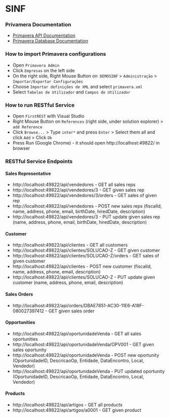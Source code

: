 ﻿# SINF

### Privamera Documentation

* [Primavera API Documentation](http://www.primaverabss.com/pkb/Homepage-Detalhes_Artigo2.aspx?SourceID=2d3b2a63-e518-458c-846d-9254cae91bbe&Level=3&ParentCat=d08ca5de-6975-4a3b-b1e9-072a3fe5f114&CatPath=L900%40ERP900%40d08ca5de-6975-4a3b-b1e9-072a3fe5f114&ItemKey=c9c925d3-d716-415a-8edc-fe5a2a036010)
* [Primavera Database Documentation](http://www.primaverabss.com/pkb/Homepage-Detalhes%20Categoria.aspx?SourceID=c2d14572-bdba-4a38-af6b-36b1ac4f8bc9&Level=3&ParentCat=TBL&CatPath=139b7747-6fcc-11de-9abd-00155d06082b%40c17dd489-af4c-11e3-a101-00155d0ece6a@TBL&ParentCategoryDescription=TBL)


### How to import Primavera configurations

* Open ``Primavera Admin``
* Click ``Empresas`` on the left side
* On the right side, Right Mouse Button on`` DEMOSINF`` > ``Administração`` > ``Importar/Exportar Configurações``
* Choose ``Importar definições de XML`` and select ``primavera.xml``
* Select ``Tabelas de Utilizador`` and ``Campos de Utilizador``

### How to run RESTful Service

* Open ``FirstREST`` with Visual Studio
* Right Mouse Button on ``References`` (right side, under solution explorer) > ``add Reference``
* Click ``Browse...`` > Type ``inter*`` and press ``Enter`` > Select them all and click ``Add`` > Click ``Ok``
* Press Run (Google Chrome) - it should open http://localhost:49822/ in browser


### RESTful Service Endpoints

#### Sales Representative

* http://localhost:49822/api/vendedores - GET all sales reps
* http://localhost:49822/api/vendedores/3 - GET given sales rep
* http://localhost:49822/api/vendedores/3/orders - GET sales of given rep
* http://localhost:49822/api/vendedores - POST new sales reps (fiscalId, name, address, phone, email, birthDate, hiredDate, description)
* http://localhost:49822/api/vendedores/3 - PUT update given sales rep (name, address, phone, email, birthDate, hiredDate, description)

#### Customer

* http://localhost:49822/api/clientes - GET all customers
* http://localhost:49822/api/clientes/SOLUCAO-Z - GET given customer
* http://localhost:49822/api/clientes/SOLUCAO-Z/orders - GET sales of given customer
* http://localhost:49822/api/clientes - POST new customer (fiscalId, name, address, phone, email, description)
* http://localhost:49822/api/clientes/SOLUCAO-Z - PUT update given customer (name, address, phone, email, description)

#### Sales Orders

* http://localhost:49822/api/orders/DBAE7851-AC30-11E6-A18F-080027397412 - GET given sales order

#### Opportunities

* http://localhost:49822/api/oportunidadeVenda - GET all sales oportunities
* http://localhost:49822/api/oportunidadeVenda/OPV001 - GET given sales oportunity
* http://localhost:49822/api/oportunidadeVenda - POST new oportunity (OportunidadeID, DescricaoOp, Entidade, DataEncontro, Local, Vendedor)
* http://localhost:49822/api/oportunidadeVenda - PUT updated oportunity (OportunidadeID, DescricaoOp, Entidade, DataEncontro, Local, Vendedor)

#### Products

* http://localhost:49822/api/artigos - GET all products
* http://localhost:49822/api/artigos/a0001  - GET given product

